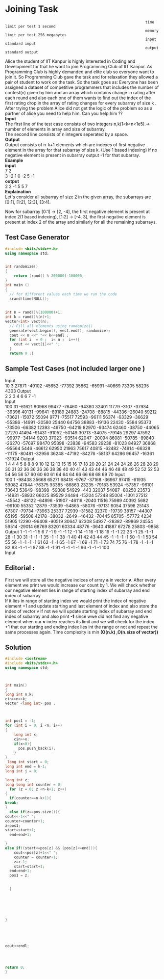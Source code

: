# Joining Task
                                                                    time limit per test 1 second
                                                                    memory limit per test 256 megabytes
                                                                    input standard input
                                                                    output standard output
Alice the student of IIT Kanpur is highly interested in Coding and Development for that he want to join Programming Club of IIT Kanpur. As Programming Club is highly demanded and elite club so everyone want to join it. So Programming Club gave the task and for relaxation they allowed a pair of student to work on the task. So the task goes as: Everyone has been assigned a dataset of competitive programmers that includes the number of contest(n) given by him and an array which contains change in rating after each round and also each one of them wants to find out the index of the first rating drop in the array of rating changes for every subarray of size k . After trying the problem Alice did not get the logic of the problem so as a partner of alice you need to help him. Can you help him ??  
**Input**  
The first line of the test case consists of two integers n,k(1<k<n<1e5).-> number of elements in array and size of subarray.  
The second line consists of n integers seperated by a space.  
**Output**  
Output consists of n-k+1 elements which are indexes of first negative element in the array for
that subarray of size k. (Use 1 based indexing) if no negative element is present in subarray output -1 for that subarray.  
**Example  
input**  
7 2  
3 -2 1 0 -2 5 -1  
**output**  
2 2 -1 5 5 7   
**Explaination**  
Let's consider all subarray of size 2 in the given array, the subarrays are [0:1], [1:2], [2:3], [3:4].  
 
Now for subarray [0:1] -> [2, -4], the first negative element is present at index 2(1 based indexing), [1:2] -> [-4, 3], the first negative element is present at index 2 of the array and similarly for all the remaining subarrays.  
## Test Case Generator 
``` C++
#include <bits/stdc++.h>      
using namespace std;  
  

int randomize()   
{   
    return (rand() % 200000)-100000;  
}  
int main ()  
{  
  // for different values each time we run the code
  srand(time(NULL));   
    
   
int n = rand()%(100000)+1;  
int k = rand()%(n)+1; 
vector<int> vect(n);  
  // Fill all elements using randomize()
  generate(vect.begin(), vect.end(), randomize);  
  cout << n <<" "<< k<<endl ;  
  for (int i  = 0 ;  i< n ;  i++){  
    cout << vect[i]<<" ";  
  }  
  return 0 ;}
  ```
  ## Sample Test Cases (not included larger one )
Input  
10 3
27871 -49102 -45652 -77392 35862 -65991 -40869 73305 58235 4303
Output  
2 2 3 4 6 6 7 -1  
Input  
100 31
-61621 80968 99477 -76460 -94380 32401 11779 -3107 -37934 -39396 40131 -99641 -89189 24883 -24708 -88815 -44336 -26040 59212 -73621 -15072 55094 9771 -75517 72593 -96111 56374 -63329 -36629 -55386 -14991 -20580 25440 64756 38883 -19136 22430 -5584 95373 -73506 -66382 12393 -49750 -64219 82970 -93474 62460 -38750 -44065 27270 41494 -91431 -91052 -50149 30713 -34075 -79145 29297 47592 -99977 -34144 9203 37023 -93514 62047 -20094 86081 -50785 -89840 -26270 -57697 98470 95398 -23838 -94583 29238 -81023 84927 36868 -95564 5446 -46612 62950 21963 75617 40815 -62482 -74914 -66328 -11175 -80481 -32956 36248 -47192 -84276 -58137 64286 96457 -16361 -31924
Output  
1 4 4 4 5 8 8 8 9 10 12 12 13 15 15 16 17 18 20 20 21 24 24 24 26 26 28 28 29 30 31 32 36 36 36 36 38 38 40 40 41 43 43 44 46 46 48 48 49 52 52 52 53 54 56 56 57 60 60 60 61 64 64 64 66 66 68 68 69 70
Input  
100 1
-98438 35668 65271 68418 -9767 -37168 -36967 97415 -61935 59082 47844 -76375 93385 -86863 23235 -79183 53924 -57357 -96101 73643 53649 -98398 -59388 54929 -443 32037 54087 -80250 23573 -14931 -58932 66025 89529 24494 -15204 57248 85004 -1301 27512 -45542 -48122 -64896 -51907 -46116 -2040 11516 75989 40392 5682 -99100 55352 12879 -73539 -54865 -58076 -97131 9054 37598 25143 67307 -79734 -73963 25337 72939 -31582 32370 -19739 38157 -44307 65195 -59508 42178 -38032 -2649 -46432 -70445 85705 -57772 4234 51905 12290 -96408 -90519 30647 62308 54927 -28382 -89869 24554 59514 -29014 68769 83201 60334 48776 -3640 41887 67278 25803 -9858  
Output
1 -1 -1 -1 5 6 7 -1 9 -1 -1 12 -1 14 -1 16 -1 18 19 -1 -1 22 23 -1 25 -1 -1 28 -1 30 31 -1 -1 -1 35 -1 -1 38 -1 40 41 42 43 44 45 -1 -1 -1 -1 50 -1 -1 53 54 55 56 -1 -1 -1 -1 61 62 -1 -1 65 -1 67 -1 69 -1 71 -1 73 74 75 76 -1 78 -1 -1 -1 82 83 -1 -1 -1 87 88 -1 -1 91 -1 -1 -1 -1 96 -1 -1 -1 100  
Input 
##  Editorial :
First we will store all the negative indices of array **a** in vector **v**. After every element we print we would increase our count by 1. We will
check whether our negative element lies in range of  starting index of subarray and end index of subarray  
If it lies in range of starting index we would print the index of negative element +1 and update starting and last element of index and
also store the index of vector v 
If not  we will update starting index of subarray and end index of subarray and also print **-1** since wwe did not find any negative element  when our **v** index reaches its limit and we will check for the index +1 that our starting and ending index lies int the range or not and repeat the same processes again. Time complexity
is min **(O(n.k) ,O(n.size of vector))**

  ## Solution 
  ``` C++
  #include <iostream>
#include <bits/stdc++.h>
using namespace std;
 
 
 
int main()
{
  long int n,k;
  cin>>n>>k;
  vector <long int> pos ;



  int pos1 = -1;
  for (int i = 0; i <n; i++)
{
      long int x;
      cin>>x;
      if(x<0){
        pos.push_back(i);
      }
}
   long int start = 0;
long int end = k-1;
long int j = 0;

  long int z;
  long long int counter = 0;
    for (z = 0; z <n-k+1; z++)
{
    if(counter==n-k+1){
  break;
}
    else if(z==pos.size()){
  cout<<-1<<" ";
  counter=counter+1;
  z=pos1;
  start=start+1;
    end=end+1;
  
}
else if((start<=pos[z] && (pos[z]<=end))){
      cout<<pos[z]+1<<" ";
      counter = counter+1;
      z=z-1;
      start=start+1;
    end=end+1;
    pos1 = z;
      

    }

    
    

  

  }
  
  



cout<<endl;




  return 0;
}
```

